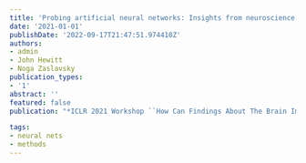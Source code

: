 ```yaml
---
title: 'Probing artificial neural networks: Insights from neuroscience'
date: '2021-01-01'
publishDate: '2022-09-17T21:47:51.974410Z'
authors:
- admin
- John Hewitt
- Noga Zaslavsky
publication_types:
- '1'
abstract: ''
featured: false
publication: "*ICLR 2021 Workshop ``How Can Findings About The Brain Improve AI Systems?''*"

tags:
- neural nets
- methods
---
```

